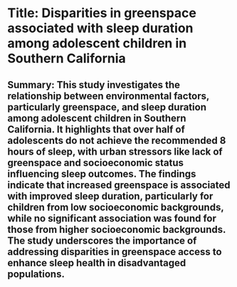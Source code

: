 # Title: Disparities in greenspace associated with sleep duration among adolescent children in Southern California

## Summary: This study investigates the relationship between environmental factors, particularly greenspace, and sleep duration among adolescent children in Southern California. It highlights that over half of adolescents do not achieve the recommended 8 hours of sleep, with urban stressors like lack of greenspace and socioeconomic status influencing sleep outcomes. The findings indicate that increased greenspace is associated with improved sleep duration, particularly for children from low socioeconomic backgrounds, while no significant association was found for those from higher socioeconomic backgrounds. The study underscores the importance of addressing disparities in greenspace access to enhance sleep health in disadvantaged populations.